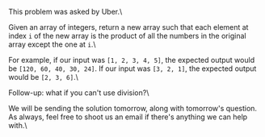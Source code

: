 This problem was asked by Uber.\

Given an array of integers, return a new array such that each element at index `i` of the new array is the product of all the numbers in the original array except the one at `i`.\

For example, if our input was `[1, 2, 3, 4, 5]`, the expected output would be `[120, 60, 40, 30, 24]`. If our input was `[3, 2, 1]`, the expected output would be `[2, 3, 6]`.\

Follow-up: what if you can't use division?\

We will be sending the solution tomorrow, along with tomorrow's question. As always, feel free to shoot us an email if there's anything we can help with.\
